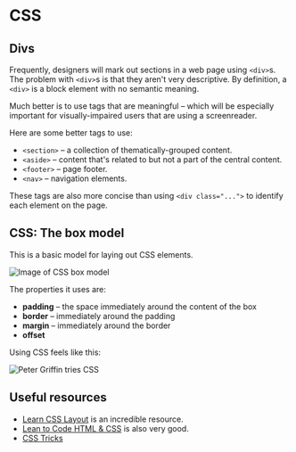# CSS

## Divs

Frequently, designers will mark out sections in a web page using `<div>`s. The problem with `<div>`s is that they aren't very descriptive. By definition, a `<div>` is a block element with no semantic meaning.

Much better is to use tags that are meaningful – which will be especially important for visually-impaired users that are using a screenreader.

Here are some better tags to use:

* `<section>` – a collection of thematically-grouped content.
* `<aside>` – content that's related to but not a part of the central content.
* `<footer>` – page footer.
* `<nav>` – navigation elements.

These tags are also more concise than using `<div class="...">` to identify each element on the page.

## CSS: The box model

This is a basic model for laying out CSS elements.

![Image of CSS box model](http://css-tricks.com/wp-content/csstricks-uploads/firebox.png)

The properties it uses are:

* **padding** – the space immediately around the content of the box
* **border** – immediately around the padding
* **margin** – immediately around the border
* **offset**

Using CSS feels like this:

![Peter Griffin tries CSS](http://i.imgur.com/Q3cUg29.gif)

## Useful resources
* [Learn CSS Layout](http://learnlayout.com) is an incredible resource.
* [Lean to Code HTML & CSS](http://learn.shayhowe.com/html-css/) is also very good.
* [CSS Tricks](http://css-tricks.com)
